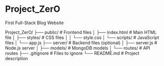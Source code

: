 # Project_ZerO
First Full-Stack Blog Website

Project_ZerO/
├── public/               # Frontend files
│   ├── index.html        # Main HTML file
│   ├── styles/           # CSS files
│   │   └── style.css
│   └── scripts/          # JavaScript files
│       └── app.js
├── server/               # Backend files (optional)
│   ├── server.js         # Node.js server
│   ├── models/           # MongoDB models
│   └── routes/           # API routes
├── .gitignore            # Files to ignore
└── README.md             # Project description

